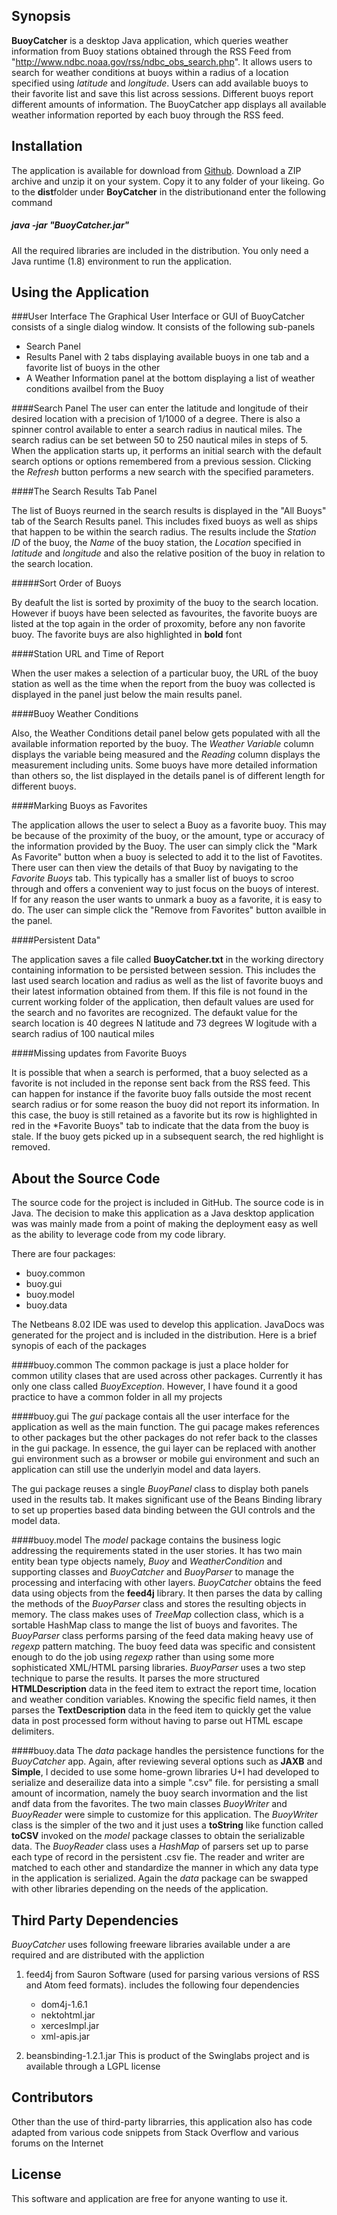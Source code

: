 ## Synopsis

**BuoyCatcher** is a desktop Java application, which queries weather information from Buoy stations obtained through the RSS Feed from "http://www.ndbc.noaa.gov/rss/ndbc_obs_search.php". It allows users to search for weather conditions at buoys within a radius of a location specified using *latitude* and *longitude*. Users can add available buoys to their favorite list and save this list across sessions. Different buoys report different amounts of information. The BuoyCatcher app displays all available weather information reported by each buoy through the RSS feed.


## Installation

The application is available for download from [Github](https://github.com/skrishnan07/BuoyCatcher). Download a ZIP archive and  unzip it on your system. Copy it to any folder of your likeing. Go to the **dist**folder under **BoyCatcher** in the distributionand enter the following command

##### java -jar "BuoyCatcher.jar"

All the required libraries are included in the distribution. You only need a Java runtime (1.8) environment to run the application.


## Using the Application

###User Interface
The Graphical User Interface or GUI of BuoyCatcher consists of a single dialog window. It consists of the following sub-panels
* Search Panel
* Results Panel with 2 tabs displaying available buoys in one tab and a favorite list of buoys in the other
* A Weather Information panel at the bottom displaying a list of weather conditions availbel from the Buoy

####Search Panel
The user can enter the latitude and longitude of their desired location with a precision of 1/1000 of a degree. There is also a spinner control available to enter a search radius in nautical miles. The search radius can be set between 50 to 250 nautical miles in steps of 5. When the application starts up, it performs an initial search with the default search options or options remembered from a previous session. Clicking the *Refresh* button performs a new search with the specified parameters.

####The Search Results Tab Panel

The list of Buoys reurned in the search results is displayed in the "All Buoys" tab of the Search Results panel. This includes fixed buoys as well as ships that happen to be within the search radius. The results include the *Station ID* of the buoy, the *Name* of the buoy station, the *Location* specified in *latitude* and *longitude* and also the relative position of the buoy in relation to the search location.

#####Sort Order of Buoys

By deafult the list is sorted by proximity of the buoy to the search location. However if buoys have been selected as favourites, the favorite buoys are listed at the top again in the order of proxomity, before any non favorite buoy. The favorite buys are also highlighted in **bold** font

####Station URL and Time of Report

When the user makes a selection of a particular buoy, the URL of the buoy station as well as the time when the report from the buoy was collected is displayed in the panel just below the main results panel. 

####Buoy Weather Conditions

Also, the Weather Conditions detail panel below gets populated with all the available information reported by the buoy. The *Weather Variable* column displays the variable being measured and the *Reading* column displays the measurement including units. Some buoys have more detailed information than others so, the list displayed in the details panel is of different length for different buoys.


####Marking Buoys as Favorites

The application allows the user to select a Buoy as a favorite buoy. This may be because of the proximity of the buoy, or the amount, type or accuracy of the information provided by the Buoy. The user can simply click the "Mark As Favorite" button when a buoy is selected to add it to the list of Favotites. There user can then view the details of that Buoy by navigating to the *Favorite Buoys* tab. This typically has a smaller list of buoys to scroo through and offers a convenient way to just focus on the buoys of interest. If for any reason the user wants to unmark a buoy as a favorite, it is easy to do. The user can simple click the "Remove from Favorites" button availble in the panel.

####Persistent Data"

The application saves a file called **BuoyCatcher.txt** in the working directory containing information to be persisted between session. This includes the last used search location and radius as well as the list of favorite buoys and their latest information obtained from them. If this file is not found in the current working folder of the application, then default values are used for the search and no favorites are recognized. The defaukt value for the search location is 40 degrees N latitude and 73 degrees W logitude with a search radius of 100 nautical miles

####Missing updates from Favorite Buoys

It is possible that when a search is performed, that a buoy selected as a favorite is not included in the reponse sent back from the RSS feed. This can happen for instance if the favorite buoy falls outside the most recent search radius or for some reason the buoy did not report its information. In this case, the buoy is still retained as a favorite but its row is highlighted in red in the *Favorite Buoys" tab to indicate that the data from the buoy is stale. If the buoy gets picked up in a subsequent search, the red highlight is removed.


## About the Source Code
The source code for the project is included in GitHub. The source code is in Java. The decision to make this application as a Java desktop application was was mainly made from a point of making the deployment easy as well as the ability to leverage code from my code library. 

There are four packages:
*  buoy.common
*  buoy.gui
*  buoy.model
*  buoy.data

The Netbeans 8.02 IDE was used to develop this application. JavaDocs was generated for the project and is included in the distribution. Here is a brief synopis of each of the packages

####buoy.common
The common package is just a place holder for common utility clases that are used across other packages. Currently it has only one class called *BuoyException*. However, I have found it a good practice to have a common folder in all my projects

####buoy.gui
The *gui* package contais all the user interface for the application as well as the main function. The gui pacage makes references to other packages but the other packages do not refer back to the classes in the gui package. In essence, the gui layer can be replaced with another gui environment such as a browser or mobile gui environment and such an application can still use the underlyin model and data layers.

The gui package reuses a single *BuoyPanel* class to display both panels used in the results tab. It makes significant use of the Beans Binding library to set up properties based data binding between the GUI controls and the model data.

####buoy.model
The *model* package contains the business logic addressing the requirements stated in the user stories. It has two main entity bean type objects namely, *Buoy* and *WeatherCondition* and supporting classes and *BuoyCatcher* and *BuoyParser* to manage the processing and interfacing with other layers. *BuoyCatcher* obtains the feed data using objects from the **feed4j** library. It then parses the data by calling the methods of the *BuoyParser* class and stores the resulting objects in memory. The class makes uses of *TreeMap* collection class, which is a sortable HashMap class to mange the list of buoys and favorites. The *BuoyParser* class performs parsing of the feed data making heavy use of *regexp* pattern matching. The buoy feed data was specific and consistent enough to do the job using *regexp* rather than using some more sophisticated XML/HTML parsing libraries. *BuoyParser* uses a two step technique to parse the results. It parses the more structured **HTMLDescription** data in the feed item to extract the report time, location and weather condition variables. Knowing the specific field names, it then parses the **TextDescription** data in the feed item to quickly get the value data in post processed form without having to parse out HTML escape delimiters.

####buoy.data
The *data* package handles the persistence functions for the *BuoyCatcher* app. Again, after reviewing several options such as **JAXB** and **Simple**, I decided to use some home-grown libraries U+I had developed to serialize and deserailize data into a simple ".csv" file. for persisting a small amount of incormation, namely the buoy search invormation and the list andf data from the favorites. The two main classes *BuoyWriter* and *BuoyReader* were simple to customize for this application. The *BuoyWriter* class is the simpler of the two and it just uses a **toString** like function called **toCSV** invoked on the *model* package  classes to obtain the serializable data. The *BuoyReader* class uses a *HashMap* of parsers set up to parse each type of record in the persistent .csv fie. The reader and writer are matched to each other and standardize the manner in which any data type in the application is serialized.  Again the *data* package can be swapped with other libraries depending on the  needs of the application. 

## Third Party Dependencies
*BuoyCatcher* uses following freeware libraries available under a  are required and are distributed with the appliction

1. feed4j from Sauron Software (used for parsing various versions of RSS and Atom feed formats). includes the following four dependencies
   * dom4j-1.6.1  
   * nektohtml.jar 
   * xercesImpl.jar
   * xml-apis.jar

2. beansbinding-1.2.1.jar  This is product of the Swinglabs project and is available through a LGPL license

## Contributors

Other than the use of third-party librarries, this application also has code adapted from various code snippets from Stack Overflow and various forums on the Internet

## License

This software and application are free for anyone wanting to use it.